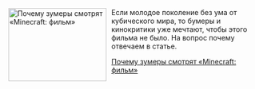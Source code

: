<!--2025-04-17 08:00:27-->
<div class="yb">
  <div class="rss kino_teatr"><a href="https://www.kino-teatr.ru/blog/y2025/4-17/2051/" title="Почему зумеры смотрят  «Minecraft: фильм»"><img src="https://www.kino-teatr.ru/blog/1/5/2051/poster.jpg" width="196" height="147" align="left" hspace="5" style="margin: 0px 10px 0px 5px" alt="Почему зумеры смотрят  «Minecraft: фильм»"/></a>Если молодое поколение без ума от кубического мира, то бумеры и кинокритики уже мечтают, чтобы этого фильма не было. На вопрос почему отвечаем в статье. <p class="titl"><a href="https://www.kino-teatr.ru/blog/y2025/4-17/2051/">Почему зумеры смотрят «Minecraft: фильм»</a></p></div>
</div>
